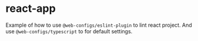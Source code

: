 # react-app

Example of how to use `@web-configs/eslint-plugin` to lint react project. And use `@web-configs/typescript` to for default settings.
